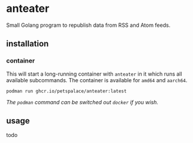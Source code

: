 # anteater

Small Golang program to republish data from RSS and Atom feeds.

## installation

### container

This will start a long-running container with `anteater` in it which runs all
available subcommands. The container is available for `amd64` and `aarch64`.

```
podman run ghcr.io/petspalace/anteater:latest
```

*The `podman` command can be switched out `docker` if you wish.*

## usage

todo
